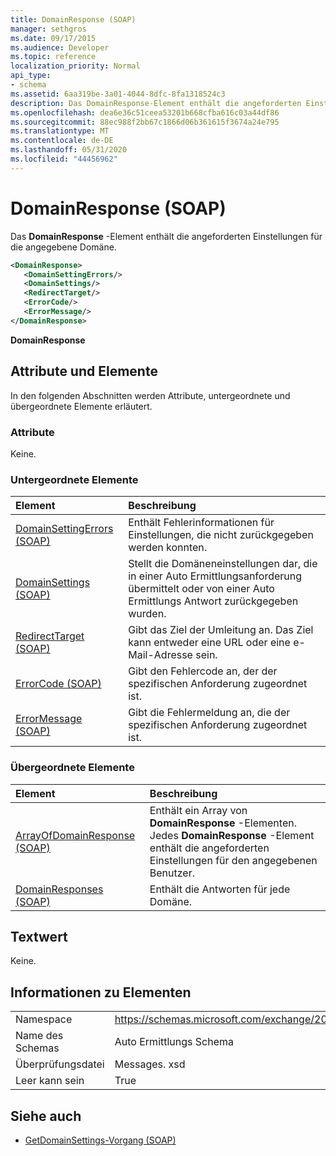 ```yaml
---
title: DomainResponse (SOAP)
manager: sethgros
ms.date: 09/17/2015
ms.audience: Developer
ms.topic: reference
localization_priority: Normal
api_type:
- schema
ms.assetid: 6aa319be-3a01-4044-8dfc-8fa1318524c3
description: Das DomainResponse-Element enthält die angeforderten Einstellungen für die angegebene Domäne.
ms.openlocfilehash: dea6e36c51ceea53201b668cfba616c03a44df86
ms.sourcegitcommit: 88ec988f2bb67c1866d06b361615f3674a24e795
ms.translationtype: MT
ms.contentlocale: de-DE
ms.lasthandoff: 05/31/2020
ms.locfileid: "44456962"
---
```

# <a name="domainresponse-soap"></a>DomainResponse (SOAP)

Das **DomainResponse** -Element enthält die angeforderten Einstellungen für die angegebene Domäne. 
  
```XML
<DomainResponse>
   <DomainSettingErrors/>
   <DomainSettings/>
   <RedirectTarget/>
   <ErrorCode/>
   <ErrorMessage/>
</DomainResponse>
```

 **DomainResponse**
## <a name="attributes-and-elements"></a>Attribute und Elemente

In den folgenden Abschnitten werden Attribute, untergeordnete und übergeordnete Elemente erläutert.
  
### <a name="attributes"></a>Attribute

Keine.
  
### <a name="child-elements"></a>Untergeordnete Elemente

|**Element**|**Beschreibung**|
|:-----|:-----|
|[DomainSettingErrors (SOAP)](domainsettingerrors-soap.md) <br/> |Enthält Fehlerinformationen für Einstellungen, die nicht zurückgegeben werden konnten.  <br/> |
|[DomainSettings (SOAP)](domainsettings-soap.md) <br/> |Stellt die Domäneneinstellungen dar, die in einer Auto Ermittlungsanforderung übermittelt oder von einer Auto Ermittlungs Antwort zurückgegeben wurden.  <br/> |
|[RedirectTarget (SOAP)](redirecttarget-soap.md) <br/> |Gibt das Ziel der Umleitung an. Das Ziel kann entweder eine URL oder eine e-Mail-Adresse sein.  <br/> |
|[ErrorCode (SOAP)](errorcode-soap.md) <br/> |Gibt den Fehlercode an, der der spezifischen Anforderung zugeordnet ist.  <br/> |
|[ErrorMessage (SOAP)](errormessage-soap.md) <br/> |Gibt die Fehlermeldung an, die der spezifischen Anforderung zugeordnet ist.  <br/> |
   
### <a name="parent-elements"></a>Übergeordnete Elemente

|**Element**|**Beschreibung**|
|:-----|:-----|
|[ArrayOfDomainResponse (SOAP)](arrayofdomainresponse-soap.md) <br/> |Enthält ein Array von **DomainResponse** -Elementen. Jedes **DomainResponse** -Element enthält die angeforderten Einstellungen für den angegebenen Benutzer.  <br/> |
|[DomainResponses (SOAP)](domainresponses-soap.md) <br/> |Enthält die Antworten für jede Domäne.  <br/> |
   
## <a name="text-value"></a>Textwert

Keine.
  
## <a name="element-information"></a>Informationen zu Elementen

|||
|:-----|:-----|
|Namespace  <br/> |https://schemas.microsoft.com/exchange/2010/Autodiscover  <br/> |
|Name des Schemas  <br/> |Auto Ermittlungs Schema  <br/> |
|Überprüfungsdatei  <br/> |Messages. xsd  <br/> |
|Leer kann sein  <br/> |True  <br/> |
   
## <a name="see-also"></a>Siehe auch

- [GetDomainSettings-Vorgang (SOAP)](getdomainsettings-operation-soap.md)


